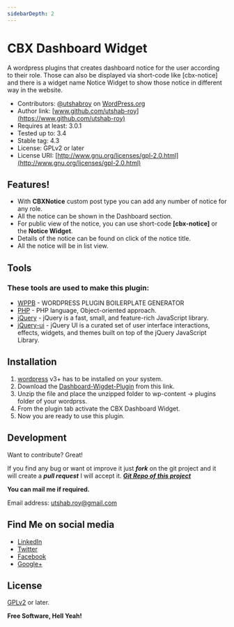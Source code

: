 ```yaml
---
sidebarDepth: 2
---
```


# CBX Dashboard Widget

A wordpress plugins that creates dashboard notice for the user according to their role. Those can also be displayed via short-code like [cbx-notice] and there is a widget name Notice Widget to show those notice in different way in the website.

  - Contributors: [@utshabroy](https://profiles.wordpress.org/utshabroy/) on [WordPress.org](https://wordpress.org/)
  - Author link: [www.github.com/utshab-roy](https://www.github.com/utshab-roy)
  - Requires at least: 3.0.1
  - Tested up to: 3.4
  - Stable tag: 4.3
  - License: GPLv2 or later
  - License URI: [http://www.gnu.org/licenses/gpl-2.0.html](http://www.gnu.org/licenses/gpl-2.0.html)

## Features!

  - With **CBXNotice** custom post type you can add any number of notice for any role.
  - All the notice can be shown in the Dashboard section.
  - For public view of the notice, you can use short-code **[cbx-notice]** or the **Notice Widget**.
  - Details of the notice can be found on click of the notice title.
  - All the notice will be in list view.


## Tools

### These tools are used to make this plugin:

* [WPPB] - WORDPRESS PLUGIN BOILERPLATE GENERATOR
* [PHP] - PHP language, Object-oriented approach. 
* [jQuery] - jQuery is a fast, small, and feature-rich JavaScript library.
* [jQuery-ui] - jQuery UI is a curated set of user interface interactions, effects, widgets, and themes built on top of the jQuery JavaScript Library.


## Installation

1.  [wordpress] v3+ has to be installed on your system.
2.  Download the [Dashboard-Wigdet-Plugin] from this link.
3.  Unzip the file and place the unzipped folder to wp-content -> plugins  folder of your wordprss.
4.  From the plugin tab activate the CBX Dashboard Widget.
5.  Now you are ready to use this plugin.


## Development

Want to contribute? Great!

If you find any bug or want ot improve it just ***fork*** on the git project and it will create a  ***pull request*** I will accept it.
***[Git Repo of this project][gitRepo]***

**You can mail me if required.**

Email address: <utshab.roy@gmail.com>


## Find Me on social media

* [LinkedIn][linkedInLink]
* [Twitter][twitterLink]
* [Facebook][facebookLink]
* [Google+][googlePlusLink]



License
----

[GPLv2] or later.


**Free Software, Hell Yeah!**

   [facebookLink]: <https://www.facebook.com/uutshab>
   [linkedInLink]: <https://www.linkedin.com/in/utshab-roy>
   [twitterLink]: <https://twitter.com/RoyUtshab>
   [googlePlusLink]: <https://plus.google.com/u/0/+UtshabRoy>
   [gitRepo]: <https://github.com/utshab-roy/dashboardwidget>
   
   [WPPB]: <https://wppb.me/>
   [jQuery]: <http://jquery.com>
   [jQuery-ui]: <https://jqueryui.com>
   [PHP]: <http://php.net/>
   [wordpress]: <https://wordpress.org/download/>
   [Dashboard-Wigdet-Plugin]: <https://github.com/utshab-roy/dashboardwidget/releases/download/1.0.0/dashboardwidget.zip>
   [GPLv2]: <http://www.gnu.org/licenses/gpl-2.0.html>
   